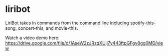# liribot

LiriBot takes in commands from the command line including spotify-this-song, concert-this, and movie-this. 

Watch a video demo here: https://drive.google.com/file/d/1AseW2zJRzqXUjl7y443ftpGFgv8gg0MD/view